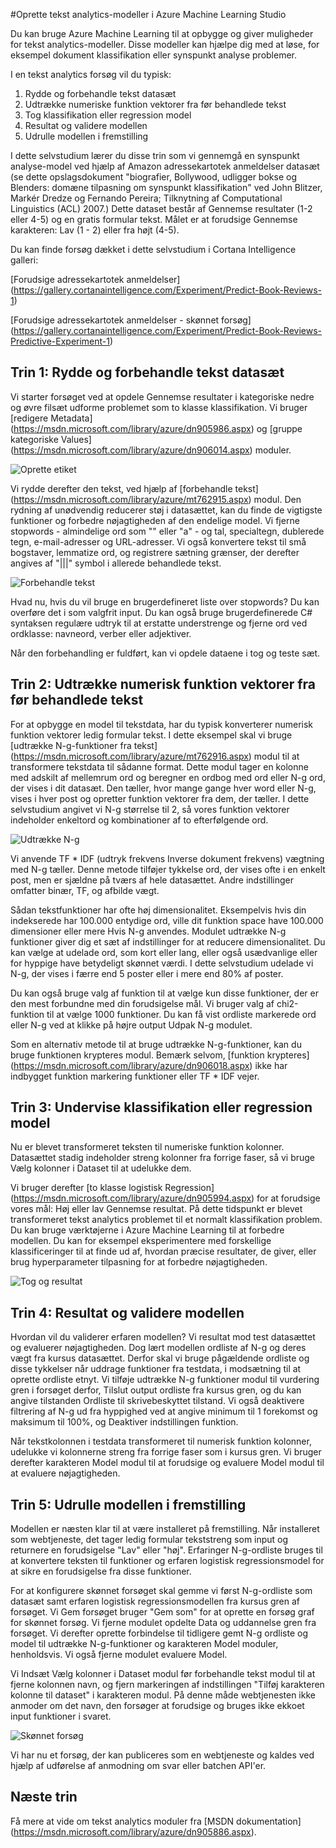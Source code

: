 <properties
    pageTitle="Oprette tekst analytics-modeller i Azure Machine Learning Studio | Microsoft Azure"
    description="Sådan oprettes tekst analytics-modeller i Azure Machine Learning Studio ved hjælp af moduler for tekst forbehandling, N-g eller funktion krypteres"
    services="machine-learning"
    documentationCenter=""
    authors="rastala"
    manager="jhubbard"
    editor=""/>

<tags
    ms.service="machine-learning"
    ms.workload="data-services"
    ms.tgt_pltfrm="na"
    ms.devlang="na"
    ms.topic="article"
    ms.date="09/06/2016"
    ms.author="roastala" />


#<a name="create-text-analytics-models-in-azure-machine-learning-studio"></a>Oprette tekst analytics-modeller i Azure Machine Learning Studio

Du kan bruge Azure Machine Learning til at opbygge og giver muligheder for tekst analytics-modeller. Disse modeller kan hjælpe dig med at løse, for eksempel dokument klassifikation eller synspunkt analyse problemer.

I en tekst analytics forsøg vil du typisk:

 1. Rydde og forbehandle tekst datasæt
 2. Udtrække numeriske funktion vektorer fra før behandlede tekst
 3. Tog klassifikation eller regression model
 4. Resultat og validere modellen
 5. Udrulle modellen i fremstilling

I dette selvstudium lærer du disse trin som vi gennemgå en synspunkt analyse-model ved hjælp af Amazon adressekartotek anmeldelser datasæt (se dette opslagsdokument "biografier, Bollywood, udligger bokse og Blenders: domæne tilpasning om synspunkt klassifikation" ved John Blitzer, Markér Dredze og Fernando Pereira; Tilknytning af Computational Linguistics (ACL) 2007.) Dette dataset består af Gennemse resultater (1-2 eller 4-5) og en gratis formular tekst. Målet er at forudsige Gennemse karakteren: Lav (1 - 2) eller fra højt (4-5).

Du kan finde forsøg dækket i dette selvstudium i Cortana Intelligence galleri:

[Forudsige adressekartotek anmeldelser] (https://gallery.cortanaintelligence.com/Experiment/Predict-Book-Reviews-1)

[Forudsige adressekartotek anmeldelser - skønnet forsøg] (https://gallery.cortanaintelligence.com/Experiment/Predict-Book-Reviews-Predictive-Experiment-1)

## <a name="step-1-clean-and-preprocess-text-dataset"></a>Trin 1: Rydde og forbehandle tekst datasæt

Vi starter forsøget ved at opdele Gennemse resultater i kategoriske nedre og øvre filsæt udforme problemet som to klasse klassifikation. Vi bruger [redigere Metadata] (https://msdn.microsoft.com/library/azure/dn905986.aspx) og [gruppe kategoriske Values] (https://msdn.microsoft.com/library/azure/dn906014.aspx) moduler.

![Oprette etiket](./media/machine-learning-text-analytics-module-tutorial/create-label.png)

Vi rydde derefter den tekst, ved hjælp af [forbehandle tekst] (https://msdn.microsoft.com/library/azure/mt762915.aspx) modul. Den rydning af unødvendig reducerer støj i datasættet, kan du finde de vigtigste funktioner og forbedre nøjagtigheden af den endelige model. Vi fjerne stopwords - almindelige ord som "" eller "a" - og tal, specialtegn, dublerede tegn, e-mail-adresser og URL-adresser. Vi også konvertere tekst til små bogstaver, lemmatize ord, og registrere sætning grænser, der derefter angives af "|||" symbol i allerede behandlede tekst.

![Forbehandle tekst](./media/machine-learning-text-analytics-module-tutorial/preprocess-text.png)

Hvad nu, hvis du vil bruge en brugerdefineret liste over stopwords? Du kan overføre det i som valgfrit input. Du kan også bruge brugerdefinerede C# syntaksen regulære udtryk til at erstatte understrenge og fjerne ord ved ordklasse: navneord, verber eller adjektiver.

Når den forbehandling er fuldført, kan vi opdele dataene i tog og teste sæt.

## <a name="step-2-extract-numeric-feature-vectors-from-pre-processed-text"></a>Trin 2: Udtrække numerisk funktion vektorer fra før behandlede tekst

For at opbygge en model til tekstdata, har du typisk konverterer numerisk funktion vektorer ledig formular tekst. I dette eksempel skal vi bruge [udtrække N-g-funktioner fra tekst] (https://msdn.microsoft.com/library/azure/mt762916.aspx) modul til at transformere tekstdata til sådanne format. Dette modul tager en kolonne med adskilt af mellemrum ord og beregner en ordbog med ord eller N-g ord, der vises i dit datasæt. Den tæller, hvor mange gange hver word eller N-g, vises i hver post og opretter funktion vektorer fra dem, der tæller. I dette selvstudium angivet vi N-g størrelse til 2, så vores funktion vektorer indeholder enkeltord og kombinationer af to efterfølgende ord.

![Udtrække N-g](./media/machine-learning-text-analytics-module-tutorial/extract-ngrams.png)

Vi anvende TF * IDF (udtryk frekvens Inverse dokument frekvens) vægtning med N-g tæller. Denne metode tilføjer tykkelse ord, der vises ofte i en enkelt post, men er sjældne på tværs af hele datasættet. Andre indstillinger omfatter binær, TF, og afbilde vægt.

Sådan tekstfunktioner har ofte høj dimensionalitet. Eksempelvis hvis din indekserede har 100.000 entydige ord, ville dit funktion space have 100.000 dimensioner eller mere Hvis N-g anvendes. Modulet udtrække N-g funktioner giver dig et sæt af indstillinger for at reducere dimensionalitet. Du kan vælge at udelade ord, som kort eller lang, eller også usædvanlige eller for hyppige have betydeligt skønnet værdi. I dette selvstudium udelade vi N-g, der vises i færre end 5 poster eller i mere end 80% af poster.

Du kan også bruge valg af funktion til at vælge kun disse funktioner, der er den mest forbundne med din forudsigelse mål. Vi bruger valg af chi2-funktion til at vælge 1000 funktioner. Du kan få vist ordliste markerede ord eller N-g ved at klikke på højre output Udpak N-g modulet.

Som en alternativ metode til at bruge udtrække N-g-funktioner, kan du bruge funktionen krypteres modul. Bemærk selvom, [funktion krypteres] (https://msdn.microsoft.com/library/azure/dn906018.aspx) ikke har indbygget funktion markering funktioner eller TF * IDF vejer.

## <a name="step-3-train-classification-or-regression-model"></a>Trin 3: Undervise klassifikation eller regression model

Nu er blevet transformeret teksten til numeriske funktion kolonner. Datasættet stadig indeholder streng kolonner fra forrige faser, så vi bruge Vælg kolonner i Dataset til at udelukke dem.

Vi bruger derefter [to klasse logistisk Regression] (https://msdn.microsoft.com/library/azure/dn905994.aspx) for at forudsige vores mål: Høj eller lav Gennemse resultat. På dette tidspunkt er blevet transformeret tekst analytics problemet til et normalt klassifikation problem. Du kan bruge værktøjerne i Azure Machine Learning til at forbedre modellen. Du kan for eksempel eksperimentere med forskellige klassificeringer til at finde ud af, hvordan præcise resultater, de giver, eller brug hyperparameter tilpasning for at forbedre nøjagtigheden.

![Tog og resultat](./media/machine-learning-text-analytics-module-tutorial/scoring-text.png)

## <a name="step-4-score-and-validate-the-model"></a>Trin 4: Resultat og validere modellen

Hvordan vil du validerer erfaren modellen? Vi resultat mod test datasættet og evaluerer nøjagtigheden. Dog lært modellen ordliste af N-g og deres vægt fra kursus datasættet. Derfor skal vi bruge pågældende ordliste og disse tykkelser når uddrage funktioner fra testdata, i modsætning til at oprette ordliste etnyt. Vi tilføje udtrække N-g funktioner modul til vurdering gren i forsøget derfor, Tilslut output ordliste fra kursus gren, og du kan angive tilstanden Ordliste til skrivebeskyttet tilstand. Vi også deaktivere filtrering af N-g ud fra hyppighed ved at angive minimum til 1 forekomst og maksimum til 100%, og Deaktiver indstillingen funktion.

Når tekstkolonnen i testdata transformeret til numerisk funktion kolonner, udelukke vi kolonnerne streng fra forrige faser som i kursus gren. Vi bruger derefter karakteren Model modul til at forudsige og evaluere Model modul til at evaluere nøjagtigheden.

## <a name="step-5-deploy-the-model-to-production"></a>Trin 5: Udrulle modellen i fremstilling

Modellen er næsten klar til at være installeret på fremstilling. Når installeret som webtjeneste, det tager ledig formular tekststreng som input og returnere en forudsigelse "Lav" eller "høj". Erfaringer N-g-ordliste bruges til at konvertere teksten til funktioner og erfaren logistisk regressionsmodel for at sikre en forudsigelse fra disse funktioner. 

For at konfigurere skønnet forsøget skal gemme vi først N-g-ordliste som datasæt samt erfaren logistisk regressionsmodellen fra kursus gren af forsøget. Vi Gem forsøget bruger "Gem som" for at oprette en forsøg graf for skønnet forsøg. Vi fjerne modulet opdelte Data og uddannelse gren fra forsøget. Vi derefter oprette forbindelse til tidligere gemt N-g ordliste og model til udtrække N-g-funktioner og karakteren Model moduler, henholdsvis. Vi også fjerne modulet evaluere Model.

Vi Indsæt Vælg kolonner i Dataset modul før forbehandle tekst modul til at fjerne kolonnen navn, og fjern markeringen af indstillingen "Tilføj karakteren kolonne til dataset" i karakteren modul. På denne måde webtjenesten ikke anmoder om det navn, den forsøger at forudsige og bruges ikke ekkoet input funktioner i svaret.

![Skønnet forsøg](./media/machine-learning-text-analytics-module-tutorial/predictive-text.png)

Vi har nu et forsøg, der kan publiceres som en webtjeneste og kaldes ved hjælp af udførelse af anmodning om svar eller batchen API'er.

## <a name="next-steps"></a>Næste trin

Få mere at vide om tekst analytics moduler fra [MSDN dokumentation] (https://msdn.microsoft.com/library/azure/dn905886.aspx).
